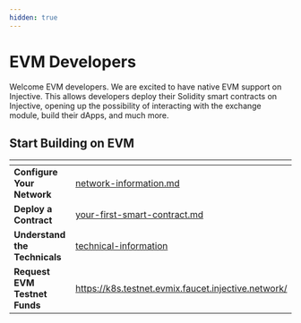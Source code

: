 ```yaml
---
hidden: true
---
```


# EVM Developers

Welcome EVM developers. We are excited to have native EVM support on Injective. This allows developers deploy their Solidity smart contracts on Injective, opening up the possibility of interacting with the exchange module, build their dApps, and much more.&#x20;

## Start Building on EVM

<table data-card-size="large" data-view="cards"><thead><tr><th></th><th data-hidden data-card-target data-type="content-ref"></th></tr></thead><tbody><tr><td><strong>Configure Your Network</strong></td><td><a href="evm-developers/technical-information/network-information.md">network-information.md</a></td></tr><tr><td><strong>Deploy a Contract</strong></td><td><a href="evm-developers/your-first-smart-contract.md">your-first-smart-contract.md</a></td></tr><tr><td><strong>Understand the Technicals</strong></td><td><a href="evm-developers/technical-information/">technical-information</a></td></tr><tr><td><strong>Request EVM Testnet Funds</strong></td><td><a href="https://k8s.testnet.evmix.faucet.injective.network/">https://k8s.testnet.evmix.faucet.injective.network/</a></td></tr></tbody></table>



